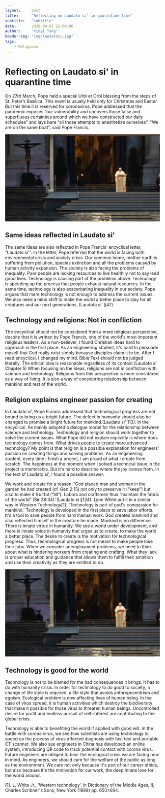 ```yaml
---
layout:     post
title:      "Reflecting on Laudato si' in quarantine time"
subtitle:   "subtitle"
date:       2020-04-07 12:00:00
author:     "Xinyi Tang"
header-img: "img/laudatosi.jpg"
tags:
    - Religions
---
```


# Reflecting on Laudato si' in quarantine time

On 27rd March, Pope held a special Urbi et Orbi blessing from the steps of St. Peter’s Basilica. This event is usually held only for Christmas and Easter. But this time it is reserved for coronavirus. Pope addressed that the pandemic exposes “our vulnerability and uncovers those false and superfluous certainties around which we have constructed our daily schedules” and lays bare “all those attempts to anesthetize ourselves”. "We are on the same boat", said Pope Francis. 

![pope-stand-alone](pope-stand-alone.jpg)

## Same ideas reflected in Laudato si'

The same ideas are also reflected in Pope Francis' encyclical letter, "Laudato si'". In the letter, Pope referred  that the world is facing both environmental crisis and society crisis. Our common home, mother earth is suffering from pollution, species extinction and all the problems caused by human activity expansion. The society is also facing the problems of inequality. Poor people are lacking resources to live healthily not to say lead good lives.  Technology is causing part of the problems above. Technology is speeding up the process that people exhaust natural resources. In the same time, technology is also exacerbating inequality in our society. Pope argues that mere technology is not enough to address the current issues. We also need a mind shift to make the world a better place to stay for all creatures and our next generations. (Laudota si' §47).

## Technology and religions: Not in confliction

The encyclical should not be considered from a mere religious perspective, despite that it is written by Pope Francis, one of the world's most important religious leaders.  As a non-believer, I found Christian ideas hard to approach in the first place. As an engineering student, it's hard to persuade myself that God really exist simply because disciples claim it to be. After I read encyclical, I changed my mind. Bible Text should not be judged literally. The ethical idea is reasonable regardless of its context.(Laudato si' Chapter 5)  When focusing on the ideas, religions are not in confliction with science and technology. Religions from this perspective is more considered as a way of living. It is also a way of considering relationship between mankind and rest of the world.

## Religion explains engineer passion for creating

In Laudato si', Pope Francis addressed that technological progress are not bound to bring us a bright future. The defect in humanity should also be changed to promise a bright future for mankind.(Laudato si' 113). In the encyclical, he mainly adopted a dialogue model for the relationship between science and technology. Technology and religion should work together to solve the current issues. What Pope did not explain explicitly is where does technology comes from. What drives people to create more advanced technology?  My point is that religion is a possible explanation for engineers' passion on creating things and solving problems. As an engineering student, every time I finish a project, I am proud of what I create from scratch. The happiness at the moment when I solved a technical issue in the project is memorable. But it's hard to describe where the joy comes from. In the text of Laudato si', I found a possible answer. 

We work and create for a reason. 'God placed man and woman in the garden he had created (cf. Gen 2:15) not only to preserve it (“keep”) but also to make it fruitful (“till”). Labors and craftsmen thus “maintain the fabric of the world” (Sir 38:34).'(Laudato si §124).  Lynn White put it in a similar way in Western Technology[1]. 'Technology is part of god's compassion for mankind.'  Technology is developed in the first place to save labor efforts. It's a tool to save people from hard manual work. God created mankind and also reflected himself in the creature he made. Mankind is no difference. There is innate virtue in humanity. We see a world under development, and there is innate voice in humanity that urges us to create, to make the world a better place. The desire to create is the motivation for technological progress. Thus, technological progress is not meant to make people lose their jobs. When we consider unemployment problems, we need to think about what is hindering workers from creating and crafting. What they lack is proper education and guidance that allows them to fulfill their ambition and use their creativity as they are entitled to do.

![pope-stand-alone](img/pope-stand-alone.jpg)

## Technology is good for the world

Technology is not to be blamed for the bad consequences it brings. It has to do with humanity crisis. In order for technology to do good to society, a change of life style is required, a life style that avoids anthropocentrism and egoism. Ecological problem is now affecting lives of human being. In the case of virus spread, it is human activities which destroy the biodiversity that make it possible for those virus to threaten human beings. Uncontrolled desire for profit and endless pursuit of self-interest are contributing to the global crisis.

Technology is able to benefiting the world if applied with good will. In the battle with corona virus, we see how scientists are using technology to speed up the process of virus affected diagnosis with fast test and portable CT scanner. We also see engineers in China has developed an online system, introducing QR code to track potential contact with corona virus. Future engineers are obliged to bear the ecological crisis we are facing now in mind. As engineers, we should care for the welfare of the public as long as the environment. We care not only because it's part of our career ethics, but also because it's the motivation for our work, the deep innate love for the world around.

[1]. L. White Jr., 'Western technology', in Dictionary of the Middle Ages, II, Charles Scribner's Sons, New York (1988) pp. 650±664. 

